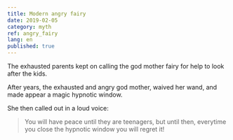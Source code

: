 ```yaml
---
title: Modern angry fairy
date: 2019-02-05
category: myth
ref: angry_fairy
lang: en
published: true
---
```


The exhausted parents kept on calling the god mother fairy for help to look after the kids.

After years, the exhausted and angry god mother, waived her wand, and made appear a magic hypnotic window.

She then called out in a loud voice:

> You will have peace until they are teenagers,
> but until then, everytime you close the hypnotic window you will regret it!
